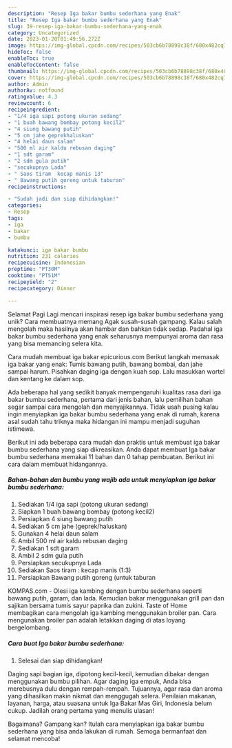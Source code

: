 ```yaml
---
description: "Resep Iga bakar bumbu sederhana yang Enak"
title: "Resep Iga bakar bumbu sederhana yang Enak"
slug: 39-resep-iga-bakar-bumbu-sederhana-yang-enak
category: Uncategorized
date: 2023-01-20T01:49:56.272Z
image: https://img-global.cpcdn.com/recipes/503cb6b78898c38f/680x482cq70/iga-bakar-bumbu-sederhana-foto-resep-utama.jpg
hideToc: false
enableToc: true
enableTocContent: false
thumbnail: https://img-global.cpcdn.com/recipes/503cb6b78898c38f/680x482cq70/iga-bakar-bumbu-sederhana-foto-resep-utama.jpg
cover: https://img-global.cpcdn.com/recipes/503cb6b78898c38f/680x482cq70/iga-bakar-bumbu-sederhana-foto-resep-utama.jpg
author: Admin
authorAv: notfound
ratingvalue: 4.3
reviewcount: 6
recipeingredient:
- "1/4 iga sapi potong ukuran sedang"
- "1 buah bawang bombay potong kecil2"
- "4 siung bawang putih"
- "5 cm jahe geprekhaluskan"
- "4 helai daun salam"
- "500 ml air kaldu rebusan daging"
- "1 sdt garam"
- "2 sdm gula putih"
- "secukupnya Lada"
- " Saos tiram  kecap manis 13"
- " Bawang putih goreng untuk taburan"
recipeinstructions:

- "Sudah jadi dan siap dihidangkan!"
categories:
- Resep
tags:
- iga
- bakar
- bumbu

katakunci: iga bakar bumbu 
nutrition: 231 calories
recipecuisine: Indonesian
preptime: "PT30M"
cooktime: "PT51M"
recipeyield: "2"
recipecategory: Dinner

---
```



Selamat Pagi Lagi mencari inspirasi resep iga bakar bumbu sederhana yang unik? Cara membuatnya memang Agak susah-susah gampang. Kalau salah mengolah maka hasilnya akan hambar dan bahkan tidak sedap. Padahal iga bakar bumbu sederhana yang enak seharusnya mempunyai aroma dan rasa yang bisa memancing selera kita.


Cara mudah membuat iga bakar epicurious.com Berikut langkah memasak iga bakar yang enak: Tumis bawang putih, bawang bombai, dan jahe sampai harum. Pisahkan daging iga dengan kuah sop. Lalu masukkan wortel dan kentang ke dalam sop.

Ada beberapa hal yang sedikit banyak mempengaruhi kualitas rasa dari iga bakar bumbu sederhana, pertama dari jenis bahan, lalu pemilihan bahan segar sampai cara mengolah dan menyajikannya. Tidak usah pusing kalau ingin menyiapkan iga bakar bumbu sederhana yang enak di rumah, karena asal sudah tahu triknya maka hidangan ini mampu menjadi suguhan istimewa.


Berikut ini ada beberapa cara mudah dan praktis untuk membuat iga bakar bumbu sederhana yang siap dikreasikan. Anda dapat membuat Iga bakar bumbu sederhana memakai 11 bahan dan 0 tahap pembuatan. Berikut ini cara dalam membuat hidangannya.

<!--inarticleads1-->

##### Bahan-bahan dan bumbu yang wajib ada untuk menyiapkan Iga bakar bumbu sederhana:

1. Sediakan 1/4 iga sapi (potong ukuran sedang)
1. Siapkan 1 buah bawang bombay (potong kecil2)
1. Persiapkan 4 siung bawang putih
1. Sediakan 5 cm jahe (geprek/haluskan)
1. Gunakan 4 helai daun salam
1. Ambil 500 ml air kaldu rebusan daging
1. Sediakan 1 sdt garam
1. Ambil 2 sdm gula putih
1. Persiapkan secukupnya Lada
1. Sediakan  Saos tiram : kecap manis (1:3)
1. Persiapkan  Bawang putih goreng (untuk taburan


KOMPAS.com - Olesi iga kambing dengan bumbu sederhana seperti bawang putih, garam, dan lada. Kemudian bakar menggunakan grill pan dan sajikan bersama tumis sayur paprika dan zukini. Taste of Home membagikan cara mengolah iga kambing menggunakan broiler pan. Cara mengunakan broiler pan adalah letakkan daging di atas loyang bergelombang. 

<!--inarticleads2-->

##### Cara buat Iga bakar bumbu sederhana:


1. Selesai dan siap dihidangkan!

Daging sapi bagian iga, dipotong kecil-kecil, kemudian dibakar dengan menggunakan bumbu pilihan. Agar daging iga empuk, Anda bisa merebusnya dulu dengan rempah-rempah. Tujuannya, agar rasa dan aroma yang dihasilkan makin nikmat dan menggugah selera. Penilaian makanan, layanan, harga, atau suasana untuk Iga Bakar Mas Giri, Indonesia belum cukup. Jadilah orang pertama yang menulis ulasan! 

Bagaimana? Gampang kan? Itulah cara menyiapkan iga bakar bumbu sederhana yang bisa anda lakukan di rumah. Semoga bermanfaat dan selamat mencoba!
